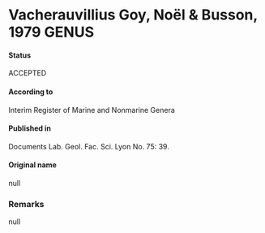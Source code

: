 Vacherauvillius Goy, Noël & Busson, 1979 GENUS
=======

#### Status
ACCEPTED

#### According to
Interim Register of Marine and Nonmarine Genera

#### Published in
Documents Lab. Geol. Fac. Sci. Lyon No. 75: 39.

#### Original name
null

### Remarks
null